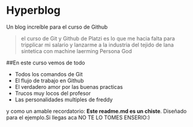 # Hyperblog
Un blog increíble para el curso de  Github

>el curso de Git y Github de Platzi es lo que me hacia falta para tripplicar mi salario y lanzarme a la industria del tejido de lana sintetica con machine laerming 
>Persona God

##En este curso vemos de todo
- Todos los comandos de Git
- El flujo de trabajo en Github
- El verdadero amor por las buenas practicas
- Trucos muy locos del profesor
- Las personalidades multiples de freddy

y como un amable recordatorio: **Este readme.md es un chiste**. Diseñado para el ejemplo.Si llegas aca NO TE LO TOMES ENSERIO:)
